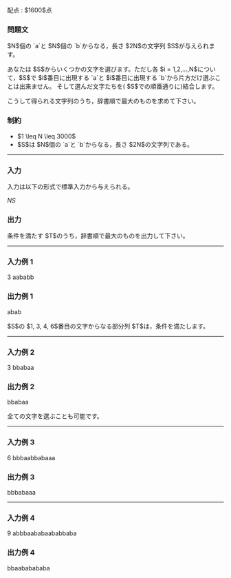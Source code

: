 
<div>

<span>

<span>

<p>
配点 : $1600$点
</p>

<div>

<section>

### **問題文**

<p>
$N$個の `a`と $N$個の `b`からなる，長さ $2N$の文字列 $S$が与えられます。
</p>

<p>
あなたは $S$からいくつかの文字を選びます。ただし各 $i = 1,2,...,N$について，$S$で $i$番目に出現する `a`と $i$番目に出現する `b`から片方だけ選ぶことは出来ません。
そして選んだ文字たちを( $S$での順番通りに)結合します。
</p>

<p>
こうして得られる文字列のうち，辞書順で最大のものを求めて下さい。
</p>

</section>

</div>

<div>

<section>

### **制約**

<ul>

<li>
$1 \leq N \leq 3000$
</li>

<li>
$S$は $N$個の `a`と `b`からなる，長さ $2N$の文字列である。
</li>

</ul>

</section>

</div>

---

<div>

<div>

<section>

### **入力**

<p>
入力は以下の形式で標準入力から与えられる。
</p>

<div>

$N$$S$
</div>

</section>

</div>

<div>

<section>

### **出力**

<p>
条件を満たす $T$のうち，辞書順で最大のものを出力して下さい。
</p>

</section>

</div>

</div>

---

<div>

<section>

### **入力例 1**

<div>

3
aababb

</div>

</section>

</div>

<div>

<section>

### **出力例 1**

<div>

abab

</div>

<p>
$S$の $1, 3, 4, 6$番目の文字からなる部分列 $T$は，条件を満たします。
</p>

</section>

</div>

---

<div>

<section>

### **入力例 2**

<div>

3
bbabaa

</div>

</section>

</div>

<div>

<section>

### **出力例 2**

<div>

bbabaa

</div>

<p>
全ての文字を選ぶことも可能です。
</p>

</section>

</div>

---

<div>

<section>

### **入力例 3**

<div>

6
bbbaabbabaaa

</div>

</section>

</div>

<div>

<section>

### **出力例 3**

<div>

bbbabaaa

</div>

</section>

</div>

---

<div>

<section>

### **入力例 4**

<div>

9
abbbaababaababbaba

</div>

</section>

</div>

<div>

<section>

### **出力例 4**

<div>

bbaababababa

</div>

</section>

</div>

</span>

</span>

</div>
